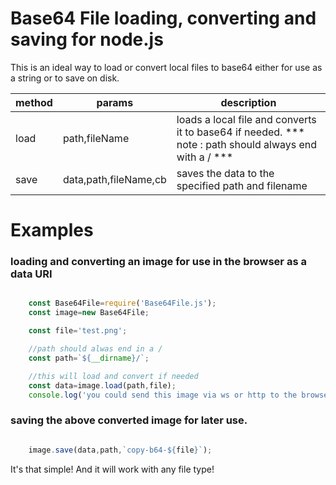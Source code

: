 # Base64 File loading, converting and saving for node.js

This is an ideal way to load or convert local files to base64 either for use as a string or to save on disk.

|method|params|description|
|------|------|-----------|
|load  |path,fileName|loads a local file and converts it to base64 if needed. *** note : path should always end with a / *** |
|save  |data,path,fileName,cb|saves the data to the specified path and filename|

# Examples

### loading and converting an image for use in the browser as a data URI

```javascript

    const Base64File=require('Base64File.js');
    const image=new Base64File;

    const file='test.png';

    //path should alwas end in a /
    const path=`${__dirname}/`;

    //this will load and convert if needed
    const data=image.load(path,file);
    console.log('you could send this image via ws or http to the browser now : \n',data);

```

### saving the above converted image for later use.

```javascript

    image.save(data,path,`copy-b64-${file}`);

```

It's that simple! And it will work with any file type!
